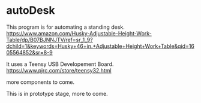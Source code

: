 # autoDesk

This program is for automating a standing desk. https://www.amazon.com/Husky-Adjustable-Height-Work-Table/dp/B07BJNNJTV/ref=sr_1_9?dchild=1&keywords=Husky+46+in.+Adjustable+Height+Work+Table&qid=1605564852&sr=8-9

It uses a Teensy USB Developement Board. https://www.pjrc.com/store/teensy32.html

more components to come.

This is in prototype stage, more to come.